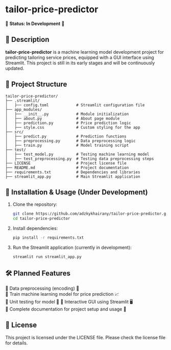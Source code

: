 # tailor-price-predictor

🚧 **Status: In Development** 🚧

## 📌 Description
**tailor-price-predictor** is a machine learning model development project for predicting tailoring service prices, equipped with a GUI interface using Streamlit. This project is still in its early stages and will be continuously updated.

## 📁 Project Structure
```
tailor-price-predictor/
├── .streamlit/
│   ├── config.toml            # Streamlit configuration file
├── app_modules/
│   ├── __init__.py            # Module initialization
│   ├── about.py               # About page module
│   ├── prediction.py          # Price prediction logic
│   ├── style.css              # Custom styling for the app
├── src/                       
│   ├── predict.py             # Prediction functions
│   ├── preprocessing.py       # Data preprocessing logic
│   ├── train.py               # Model training script
├── test/                      
│   ├── test_model.py          # Testing machine learning model
│   ├── test_preprocessing.py  # Testing data preprocessing steps
├── LICENSE                    # Project license file
├── README.md                  # Project documentation
├── requirements.txt           # Dependencies and libraries
├── streamlit_app.py           # Main Streamlit application
```

## 🚀 Installation & Usage (Under Development)

1. Clone the repository:
   ```bash
   git clone https://github.com/adzkykhairany/tailor-price-predictor.git
   cd tailor-price-predictor
   ```
2. Install dependencies:
   ```bash
   pip install -r requirements.txt
   ```
3. Run the Streamlit application (currently in development):
   ```bash
   streamlit run streamlit_app.py
   ```

## 🛠 Planned Features
🚧 Data preprocessing (encoding) 🔄  
🚧 Train machine learning model for price prediction 📈  
🚧 Unit testing for model 🔬 
🚧 Interactive GUI using Streamlit 🖥  
🚧 Complete documentation for project setup and usage 📄  

## 📜 License
This project is licensed under the LICENSE file. Please check the license file for details.